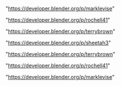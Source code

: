 "https://developer.blender.org/p/marklevise"

"https://developer.blender.org/p/rochell41"

"https://developer.blender.org/p/terrybrown"

"https://developer.blender.org/p/sheetah3"

 
"https://developer.blender.org/p/terrybrown"


"https://developer.blender.org/p/rochell41"


"https://developer.blender.org/p/marklevise"


 
